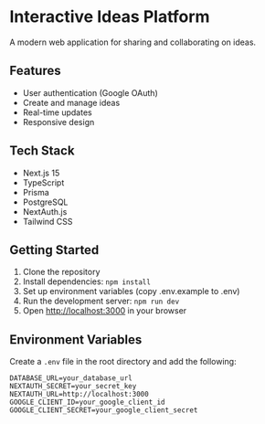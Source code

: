 # Interactive Ideas Platform

A modern web application for sharing and collaborating on ideas.

## Features

- User authentication (Google OAuth)
- Create and manage ideas
- Real-time updates
- Responsive design

## Tech Stack

- Next.js 15
- TypeScript
- Prisma
- PostgreSQL
- NextAuth.js
- Tailwind CSS

## Getting Started

1. Clone the repository
2. Install dependencies: `npm install`
3. Set up environment variables (copy .env.example to .env)
4. Run the development server: `npm run dev`
5. Open [http://localhost:3000](http://localhost:3000) in your browser

## Environment Variables

Create a `.env` file in the root directory and add the following:

```
DATABASE_URL=your_database_url
NEXTAUTH_SECRET=your_secret_key
NEXTAUTH_URL=http://localhost:3000
GOOGLE_CLIENT_ID=your_google_client_id
GOOGLE_CLIENT_SECRET=your_google_client_secret
```
